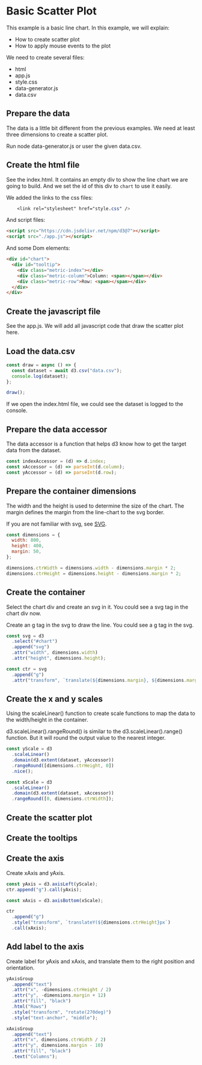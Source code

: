 # Basic Scatter Plot

This example is a basic line chart. In this example, we will explain:

- How to create scatter plot
- How to apply mouse events to the plot

We need to create several files:

- html
- app.js
- style.css
- data-generator.js
- data.csv

## Prepare the data

The data is a little bit different from the previous examples. We need at least three dimensions to create a scatter plot.

Run node data-generator.js or user the given data.csv.

## Create the html file

See the index.html. It contains an empty div to show the line chart we are going to build. And we set the id of this div to `chart` to use it easily.

We added the links to the css files:

```css
    <link rel="stylesheet" href="style.css" />
```

And script files:

```html
<script src="https://cdn.jsdelivr.net/npm/d3@7"></script>
<script src="./app.js"></script>
```

And some Dom elements:

```html
<div id="chart">
  <div id="tooltip">
    <div class="metric-index"></div>
    <div class="metric-column">Column: <span></span></div>
    <div class="metric-row">Row: <span></span></div>
  </div>
</div>
```

## Create the javascript file

See the app.js. We will add all javascript code that draw the scatter plot here.

## Load the data.csv

```javascript
const draw = async () => {
  const dataset = await d3.csv("data.csv");
  console.log(dataset);
};

draw();
```

If we open the index.html file, we could see the dataset is logged to the console.

## Prepare the data accessor

The data accessor is a function that helps d3 know how to get the target data from the dataset.

```javascript
const indexAccessor = (d) => d.index;
const xAccessor = (d) => parseInt(d.column);
const yAccessor = (d) => parseInt(d.row);
```

## Prepare the container dimensions

The width and the height is used to determine the size of the chart. The margin defines the margin from the line-chart to the svg border.

If you are not familiar with svg, see [SVG](https://developer.mozilla.org/zh-CN/docs/Web/SVG/Tutorial).

```javascript
const dimensions = {
  width: 800,
  height: 400,
  margin: 50,
};

dimensions.ctrWidth = dimensions.width - dimensions.margin * 2;
dimensions.ctrHeight = dimensions.height - dimensions.margin * 2;
```

## Create the container

Select the chart div and create an svg in it. You could see a svg tag in the chart div now.

Create an g tag in the svg to draw the line. You could see a g tag in the svg.

```javascript
const svg = d3
  .select("#chart")
  .append("svg")
  .attr("width", dimensions.width)
  .attr("height", dimensions.height);

const ctr = svg
  .append("g")
  .attr("transform", `translate(${dimensions.margin}, ${dimensions.margin})`);
```

## Create the x and y scales

Using the scaleLinear() function to create scale functions to map the data to the width/height in the container.

d3.scaleLinear().rangeRound() is similar to the d3.scaleLinear().range() function. But it will round the output value to the nearest integer.

```javascript
const yScale = d3
  .scaleLinear()
  .domain(d3.extent(dataset, yAccessor))
  .rangeRound([dimensions.ctrHeight, 0])
  .nice();

const xScale = d3
  .scaleLinear()
  .domain(d3.extent(dataset, xAccessor))
  .rangeRound([0, dimensions.ctrWidth]);
```

## Create the scatter plot

## Create the tooltips

## Create the axis

Create xAxis and yAxis.

```javascript
const yAxis = d3.axisLeft(yScale);
ctr.append("g").call(yAxis);

const xAxis = d3.axisBottom(xScale);

ctr
  .append("g")
  .style("transform", `translateY(${dimensions.ctrHeight}px`)
  .call(xAxis);
```

## Add label to the axis

Create label for yAxis and xAxis, and translate them to the right position and orientation.

```javascript
yAxisGroup
  .append("text")
  .attr("x", -dimensions.ctrHeight / 2)
  .attr("y", -dimensions.margin + 12)
  .attr("fill", "black")
  .html("Rows")
  .style("transform", "rotate(270deg)")
  .style("text-anchor", "middle");

xAxisGroup
  .append("text")
  .attr("x", dimensions.ctrWidth / 2)
  .attr("y", dimensions.margin - 10)
  .attr("fill", "black")
  .text("Columns");
```

